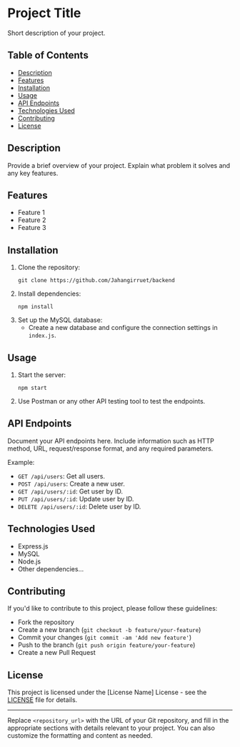 # Project Title

Short description of your project.

## Table of Contents

- [Description](#description)
- [Features](#features)
- [Installation](#installation)
- [Usage](#usage)
- [API Endpoints](#api-endpoints)
- [Technologies Used](#technologies-used)
- [Contributing](#contributing)
- [License](#license)

## Description

Provide a brief overview of your project. Explain what problem it solves and any key features.

## Features

- Feature 1
- Feature 2
- Feature 3

## Installation

1. Clone the repository:
   ```
   git clone https://github.com/Jahangirruet/backend
   ```
2. Install dependencies:
   ```
   npm install
   ```
3. Set up the MySQL database:
   - Create a new database and configure the connection settings in `index.js`.

## Usage

1. Start the server:
   ```
   npm start
   ```
2. Use Postman or any other API testing tool to test the endpoints.

## API Endpoints

Document your API endpoints here. Include information such as HTTP method, URL, request/response format, and any required parameters.

Example:

- `GET /api/users`: Get all users.
- `POST /api/users`: Create a new user.
- `GET /api/users/:id`: Get user by ID.
- `PUT /api/users/:id`: Update user by ID.
- `DELETE /api/users/:id`: Delete user by ID.

## Technologies Used

- Express.js
- MySQL
- Node.js
- Other dependencies...

## Contributing

If you'd like to contribute to this project, please follow these guidelines:
- Fork the repository
- Create a new branch (`git checkout -b feature/your-feature`)
- Commit your changes (`git commit -am 'Add new feature'`)
- Push to the branch (`git push origin feature/your-feature`)
- Create a new Pull Request

## License

This project is licensed under the [License Name] License - see the [LICENSE](LICENSE) file for details.

---

Replace `<repository_url>` with the URL of your Git repository, and fill in the appropriate sections with details relevant to your project. You can also customize the formatting and content as needed.